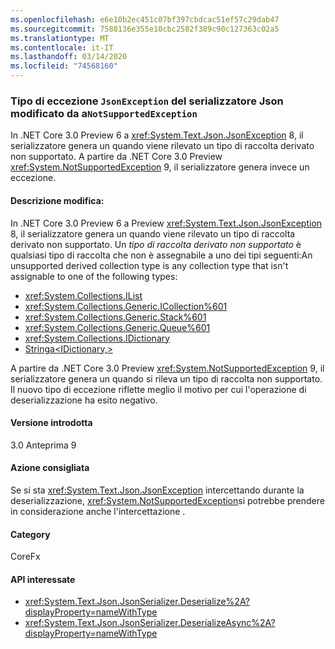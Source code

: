 ```yaml
---
ms.openlocfilehash: e6e10b2ec451c07bf397cbdcac51ef57c29dab47
ms.sourcegitcommit: 7588136e355e10cbc2582f389c90c127363c02a5
ms.translationtype: MT
ms.contentlocale: it-IT
ms.lasthandoff: 03/14/2020
ms.locfileid: "74568160"
---
```

### <a name="json-serializer-exception-type-changed-from-jsonexception-to-notsupportedexception"></a>Tipo di eccezione `JsonException` del serializzatore Json modificato da a`NotSupportedException`

In .NET Core 3.0 Preview 6 a <xref:System.Text.Json.JsonException> 8, il serializzatore genera un quando viene rilevato un tipo di raccolta derivato non supportato. A partire da .NET Core 3.0 Preview <xref:System.NotSupportedException> 9, il serializzatore genera invece un eccezione.

#### <a name="change-description"></a>Descrizione modifica:

In .NET Core 3.0 Preview 6 a Preview <xref:System.Text.Json.JsonException> 8, il serializzatore genera un quando viene rilevato un tipo di raccolta derivato non supportato. Un *tipo di raccolta derivato non supportato* è qualsiasi tipo di raccolta che non è assegnabile a uno dei tipi seguenti:An unsupported derived collection type is any collection type that isn't assignable to one of the following types:

- <xref:System.Collections.IList>
- <xref:System.Collections.Generic.ICollection%601>
- <xref:System.Collections.Generic.Stack%601>
- <xref:System.Collections.Generic.Queue%601>
- <xref:System.Collections.IDictionary>
- [Stringa\<IDictionary,>](xref:System.Collections.Generic.IDictionary%602)

A partire da .NET Core 3.0 Preview <xref:System.NotSupportedException> 9, il serializzatore genera un quando si rileva un tipo di raccolta non supportato. Il nuovo tipo di eccezione riflette meglio il motivo per cui l'operazione di deserializzazione ha esito negativo.

#### <a name="version-introduced"></a>Versione introdotta

3.0 Anteprima 9

#### <a name="recommended-action"></a>Azione consigliata

Se si sta <xref:System.Text.Json.JsonException> intercettando durante la deserializzazione, <xref:System.NotSupportedException>si potrebbe prendere in considerazione anche l'intercettazione .

#### <a name="category"></a>Category

CoreFx

#### <a name="affected-apis"></a>API interessate

- <xref:System.Text.Json.JsonSerializer.Deserialize%2A?displayProperty=nameWithType>
- <xref:System.Text.Json.JsonSerializer.DeserializeAsync%2A?displayProperty=nameWithType>

<!--

#### Affected APIs

- `Overload:System.Text.Json.JsonSerializer.Deserialize`
- `Overload:System.Text.Json.JsonSerializer.DeserializeAsync`

-->
